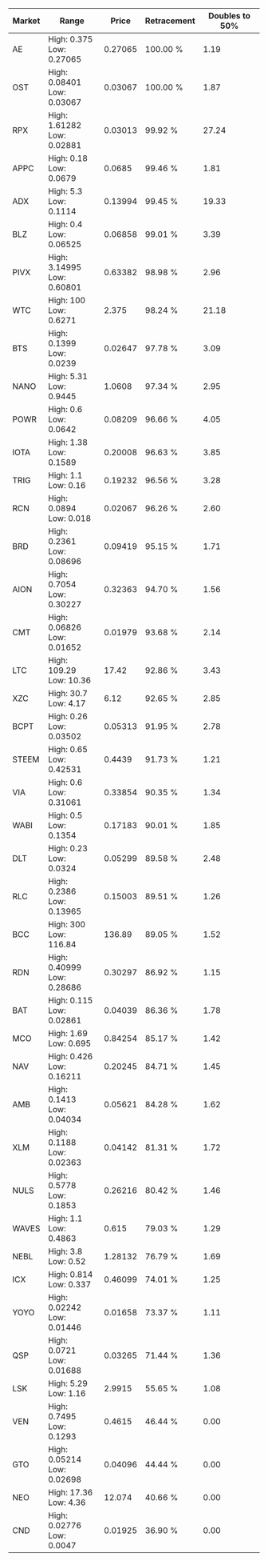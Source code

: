 | Market | Range | Price| Retracement | Doubles to 50% |
| --- | --- | --- | --- | --- |
| AE | High: 0.375<br />Low: 0.27065 | 0.27065 | 100.00 % | 1.19 |
| OST | High: 0.08401<br />Low: 0.03067 | 0.03067 | 100.00 % | 1.87 |
| RPX | High: 1.61282<br />Low: 0.02881 | 0.03013 | 99.92 % | 27.24 |
| APPC | High: 0.18<br />Low: 0.0679 | 0.0685 | 99.46 % | 1.81 |
| ADX | High: 5.3<br />Low: 0.1114 | 0.13994 | 99.45 % | 19.33 |
| BLZ | High: 0.4<br />Low: 0.06525 | 0.06858 | 99.01 % | 3.39 |
| PIVX | High: 3.14995<br />Low: 0.60801 | 0.63382 | 98.98 % | 2.96 |
| WTC | High: 100<br />Low: 0.6271 | 2.375 | 98.24 % | 21.18 |
| BTS | High: 0.1399<br />Low: 0.0239 | 0.02647 | 97.78 % | 3.09 |
| NANO | High: 5.31<br />Low: 0.9445 | 1.0608 | 97.34 % | 2.95 |
| POWR | High: 0.6<br />Low: 0.0642 | 0.08209 | 96.66 % | 4.05 |
| IOTA | High: 1.38<br />Low: 0.1589 | 0.20008 | 96.63 % | 3.85 |
| TRIG | High: 1.1<br />Low: 0.16 | 0.19232 | 96.56 % | 3.28 |
| RCN | High: 0.0894<br />Low: 0.018 | 0.02067 | 96.26 % | 2.60 |
| BRD | High: 0.2361<br />Low: 0.08696 | 0.09419 | 95.15 % | 1.71 |
| AION | High: 0.7054<br />Low: 0.30227 | 0.32363 | 94.70 % | 1.56 |
| CMT | High: 0.06826<br />Low: 0.01652 | 0.01979 | 93.68 % | 2.14 |
| LTC | High: 109.29<br />Low: 10.36 | 17.42 | 92.86 % | 3.43 |
| XZC | High: 30.7<br />Low: 4.17 | 6.12 | 92.65 % | 2.85 |
| BCPT | High: 0.26<br />Low: 0.03502 | 0.05313 | 91.95 % | 2.78 |
| STEEM | High: 0.65<br />Low: 0.42531 | 0.4439 | 91.73 % | 1.21 |
| VIA | High: 0.6<br />Low: 0.31061 | 0.33854 | 90.35 % | 1.34 |
| WABI | High: 0.5<br />Low: 0.1354 | 0.17183 | 90.01 % | 1.85 |
| DLT | High: 0.23<br />Low: 0.0324 | 0.05299 | 89.58 % | 2.48 |
| RLC | High: 0.2386<br />Low: 0.13965 | 0.15003 | 89.51 % | 1.26 |
| BCC | High: 300<br />Low: 116.84 | 136.89 | 89.05 % | 1.52 |
| RDN | High: 0.40999<br />Low: 0.28686 | 0.30297 | 86.92 % | 1.15 |
| BAT | High: 0.115<br />Low: 0.02861 | 0.04039 | 86.36 % | 1.78 |
| MCO | High: 1.69<br />Low: 0.695 | 0.84254 | 85.17 % | 1.42 |
| NAV | High: 0.426<br />Low: 0.16211 | 0.20245 | 84.71 % | 1.45 |
| AMB | High: 0.1413<br />Low: 0.04034 | 0.05621 | 84.28 % | 1.62 |
| XLM | High: 0.1188<br />Low: 0.02363 | 0.04142 | 81.31 % | 1.72 |
| NULS | High: 0.5778<br />Low: 0.1853 | 0.26216 | 80.42 % | 1.46 |
| WAVES | High: 1.1<br />Low: 0.4863 | 0.615 | 79.03 % | 1.29 |
| NEBL | High: 3.8<br />Low: 0.52 | 1.28132 | 76.79 % | 1.69 |
| ICX | High: 0.814<br />Low: 0.337 | 0.46099 | 74.01 % | 1.25 |
| YOYO | High: 0.02242<br />Low: 0.01446 | 0.01658 | 73.37 % | 1.11 |
| QSP | High: 0.0721<br />Low: 0.01688 | 0.03265 | 71.44 % | 1.36 |
| LSK | High: 5.29<br />Low: 1.16 | 2.9915 | 55.65 % | 1.08 |
| VEN | High: 0.7495<br />Low: 0.1293 | 0.4615 | 46.44 % | 0.00 |
| GTO | High: 0.05214<br />Low: 0.02698 | 0.04096 | 44.44 % | 0.00 |
| NEO | High: 17.36<br />Low: 4.36 | 12.074 | 40.66 % | 0.00 |
| CND | High: 0.02776<br />Low: 0.0047 | 0.01925 | 36.90 % | 0.00 |
